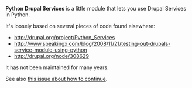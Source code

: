 **Python Drupal Services** is a little module that lets you use Drupal Services in Python.

It's loosely based on several pieces of code found elsewhere:

* http://drupal.org/project/Python_Services
* http://www.speakingx.com/blog/2008/11/21/testing-out-drupals-service-module-using-python
* http://drupal.org/node/308629


It has not been maintained for many years.

See also [this issue about how to continue](https://github.com/guaka/python_drupal_services/issues/2).
